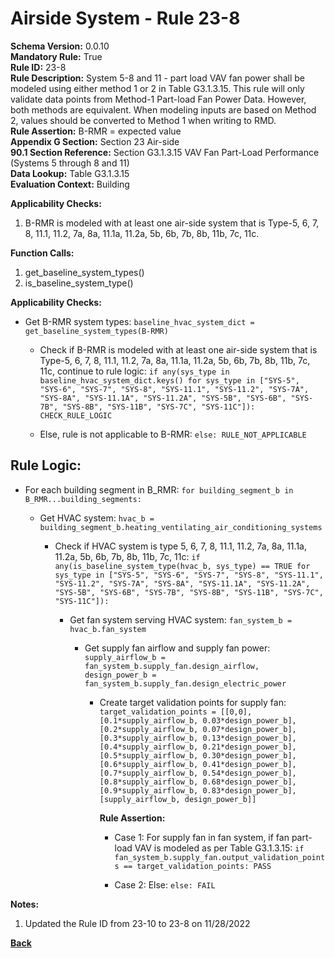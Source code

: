 
# Airside System - Rule 23-8  

**Schema Version:** 0.0.10  
**Mandatory Rule:** True  
**Rule ID:** 23-8  
**Rule Description:** System 5-8 and 11 - part load VAV fan power shall be modeled using either method 1 or 2 in Table G3.1.3.15. This rule will only validate data points from Method-1 Part-load Fan Power Data. However, both methods are equivalent. When modeling inputs are based on Method 2, values should be converted to Method 1 when writing to RMD.  
**Rule Assertion:** B-RMR = expected value  
**Appendix G Section:** Section 23 Air-side  
**90.1 Section Reference:** Section G3.1.3.15 VAV Fan Part-Load Performance (Systems 5 through 8 and 11)  
**Data Lookup:** Table G3.1.3.15  
**Evaluation Context:** Building  

**Applicability Checks:**  

1. B-RMR is modeled with at least one air-side system that is Type-5, 6, 7, 8, 11.1, 11.2, 7a, 8a, 11.1a, 11.2a, 5b, 6b, 7b, 8b, 11b, 7c, 11c.  

**Function Calls:**  

1. get_baseline_system_types()  
2. is_baseline_system_type()

**Applicability Checks:**  

- Get B-RMR system types: `baseline_hvac_system_dict = get_baseline_system_types(B-RMR)`

  - Check if B-RMR is modeled with at least one air-side system that is Type-5, 6, 7, 8, 11.1, 11.2, 7a, 8a, 11.1a, 11.2a, 5b, 6b, 7b, 8b, 11b, 7c, 11c, continue to rule logic: `if any(sys_type in baseline_hvac_system_dict.keys() for sys_type in ["SYS-5", "SYS-6", "SYS-7", "SYS-8", "SYS-11.1", "SYS-11.2", "SYS-7A", "SYS-8A", "SYS-11.1A", "SYS-11.2A", "SYS-5B", "SYS-6B", "SYS-7B", "SYS-8B", "SYS-11B", "SYS-7C", "SYS-11C"]): CHECK_RULE_LOGIC`

  - Else, rule is not applicable to B-RMR: `else: RULE_NOT_APPLICABLE`

## Rule Logic:  

- For each building segment in B_RMR: `for building_segment_b in B_RMR...building_segments:`

  - Get HVAC system: `hvac_b = building_segment_b.heating_ventilating_air_conditioning_systems`

    - Check if HVAC system is type 5, 6, 7, 8, 11.1, 11.2, 7a, 8a, 11.1a, 11.2a, 5b, 6b, 7b, 8b, 11b, 7c, 11c: `if any(is_baseline_system_type(hvac_b, sys_type) == TRUE for sys_type in ["SYS-5", "SYS-6", "SYS-7", "SYS-8", "SYS-11.1", "SYS-11.2", "SYS-7A", "SYS-8A", "SYS-11.1A", "SYS-11.2A", "SYS-5B", "SYS-6B", "SYS-7B", "SYS-8B", "SYS-11B", "SYS-7C", "SYS-11C"]):`

      - Get fan system serving HVAC system: `fan_system_b = hvac_b.fan_system`

        - Get supply fan airflow and supply fan power: `supply_airflow_b = fan_system_b.supply_fan.design_airflow, design_power_b = fan_system_b.supply_fan.design_electric_power`

          - Create target validation points for supply fan: `target_validation_points = [[0,0], [0.1*supply_airflow_b, 0.03*design_power_b], [0.2*supply_airflow_b, 0.07*design_power_b], [0.3*supply_airflow_b, 0.13*design_power_b], [0.4*supply_airflow_b, 0.21*design_power_b], [0.5*supply_airflow_b, 0.30*design_power_b], [0.6*supply_airflow_b, 0.41*design_power_b], [0.7*supply_airflow_b, 0.54*design_power_b], [0.8*supply_airflow_b, 0.68*design_power_b], [0.9*supply_airflow_b, 0.83*design_power_b], [supply_airflow_b, design_power_b]]`

            **Rule Assertion:**
            - Case 1: For supply fan in fan system, if fan part-load VAV is modeled as per Table G3.1.3.15: `if fan_system_b.supply_fan.output_validation_points == target_validation_points: PASS`

            - Case 2: Else: `else: FAIL`
            
**Notes:**
1. Updated the Rule ID from 23-10 to 23-8 on 11/28/2022


**[Back](../_toc.md)**

